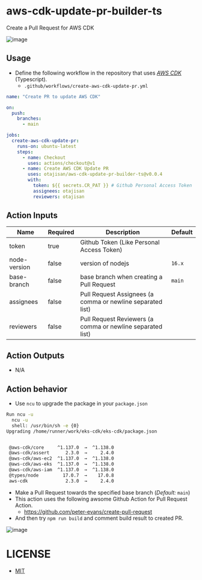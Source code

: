 # aws-cdk-update-pr-builder-ts

Create a Pull Request for AWS CDK

![image](https://user-images.githubusercontent.com/5608492/148499646-bac49eaa-906f-446b-b410-76ab092d41f1.png)


## Usage

- Define the following workflow in the repository that uses _[AWS CDK](https://aws.amazon.com/cdk/)_ (Typescript).
  - `.github/workflows/create-aws-cdk-update-pr.yml`

```yaml
name: "Create PR to update AWS CDK"

on:
  push:
    branches:
      - main

jobs:
  create-aws-cdk-update-pr:
    runs-on: ubuntu-latest
    steps:
      - name: Checkout
        uses: actions/checkout@v1
      - name: Create AWS CDK Update PR
        uses: otajisan/aws-cdk-update-pr-builder-ts@v0.0.4
        with:
          token: ${{ secrets.CR_PAT }} # Github Personal Access Token
          assignees: otajisan
          reviewers: otajisan

```

## Action Inputs

| Name         | Required | Description                                                | Default |
|--------------|----------|------------------------------------------------------------|---------|
| token        | true     | Github Token (Like Personal Access Token)                  |         |
| node-version | false    | version of nodejs                                          | `16.x`  |
| base-branch  | false    | base branch when creating a Pull Request                   | `main`  |
| assignees    | false    | Pull Request Assignees (a comma or newline separated list) |         |
| reviewers    | false    | Pull Request Reviewers (a comma or newline separated list) |         |

## Action Outputs

- N/A

## Action behavior

- Use `ncu` to upgrade the package in your `package.json`

```bash
Run ncu -u
  ncu -u
  shell: /usr/bin/sh -e {0}
Upgrading /home/runner/work/eks-cdk/eks-cdk/package.json


 @aws-cdk/core     ^1.137.0  →  ^1.138.0     
 @aws-cdk/assert      2.3.0  →     2.4.0     
 @aws-cdk/aws-ec2  ^1.137.0  →  ^1.138.0     
 @aws-cdk/aws-eks  ^1.137.0  →  ^1.138.0     
 @aws-cdk/aws-iam  ^1.137.0  →  ^1.138.0     
 @types/node         17.0.7  →    17.0.8     
 aws-cdk              2.3.0  →     2.4.0     
```

- Make a Pull Request towards the specified base branch (_Default:_ `main`)
- This action uses the following awsome Github Action for Pull Request Action.
    - https://github.com/peter-evans/create-pull-request
- And then try `npm run build` and comment build result to created PR.

![image](https://user-images.githubusercontent.com/5608492/148499669-8b291b93-1c8c-4371-b4ff-97db0f429322.png)

# LICENSE
- [MIT](https://github.com/otajisan/aws-cdk-update-pr-builder-ts/blob/main/LICENSE)
